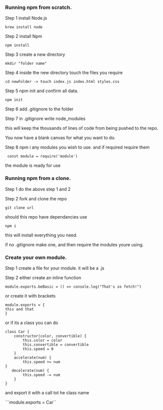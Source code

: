 ### Running npm from scratch.

Step 1 install Node.js

```brew install node```

Step 2 install Npm

```npm install```

Step 3 create a new directory

```mkdir "folder name"```

Step 4 inside the new directory touch the files you require

```cd newFolder -> touch index.js index.html styles.css```

Step 5 npm init and confirm all data.

```npm init```

Step 6 add .gitignore to the folder 

Step 7 in .gitignore write node_modules 

this will keep the thousands of lines of code from being pushed to the repo.

You now have a blank canvas for what you want to do. 

Step 8 npm i any modules you wish to use. and if required require them

``` const module = require('module')```

the module is ready for use

### Running npm from a clone.

Step 1 do the above step 1 and 2

Step 2 fork and clone the repo

```git clone url```

should this repo have dependancies use 

```npm i```

this will install everything you need. 

if no .gitignore make one, and then require the modules youre using. 

### Create your own module. 

Step 1 create a file for your module. it will be a .js

Step 2 either create an inline function

```
module.exports.beBasic = () => console.log("That's so fetch!")
```

or create it with brackets 

```
module.exports = {   
this and that
}
```

or if its a class you can do 

```
class Car {
    constructor(color, convertible) {
        this.color = color
        this.convertible = convertible
        this.speed = 0
    }
    accelerate(num) {
        this.speed += num
}
   decelerate(num) {
        this.speed -= num
    }
}
```
and export it with a call tot he class name

```module.exports = Car``
